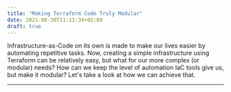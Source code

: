 ```yaml
---
title: "Making Terraform Code Truly Modular"
date: 2021-08-30T11:11:34+02:00
draft: true
---
```


Infrastructure-as-Code on its own is made to make our lives easier by automating repetitive tasks. Now, creating a simple infrastructure using Terraform can be relatively easy, but what for our more complex (or modular) needs? How can we keep the level of automation IaC tools give us, but make it modular? Let's take a look at how we can achieve that.

<!-- more -->

---